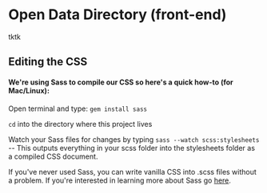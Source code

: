 # Open Data Directory (front-end)

tktk



## Editing the CSS

#### We're using Sass to compile our CSS so here's a quick how-to (for Mac/Linux):

Open terminal and type: `gem install sass`

`cd` into the directory where this project lives

Watch your Sass files for changes by typing `sass --watch scss:stylesheets` -- This outputs everything in your scss folder into the stylesheets folder as a compiled CSS document.

If you've never used Sass, you can write vanilla CSS into .scss files without a problem. If you're interested in learning more about Sass go [here](http://sass-lang.com/).


